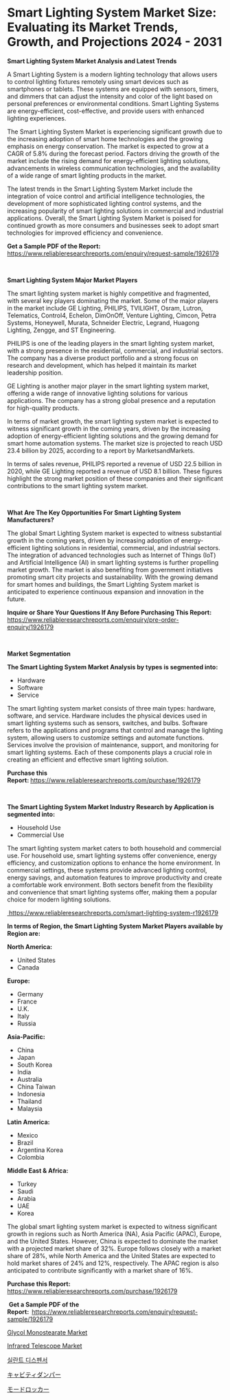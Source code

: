 <p><h1>Smart Lighting System Market Size: Evaluating its Market Trends, Growth, and Projections 2024 - 2031</h1></p><p><strong>Smart Lighting System Market Analysis and Latest Trends</strong></p>
<p><p>A Smart Lighting System is a modern lighting technology that allows users to control lighting fixtures remotely using smart devices such as smartphones or tablets. These systems are equipped with sensors, timers, and dimmers that can adjust the intensity and color of the light based on personal preferences or environmental conditions. Smart Lighting Systems are energy-efficient, cost-effective, and provide users with enhanced lighting experiences.</p><p>The Smart Lighting System Market is experiencing significant growth due to the increasing adoption of smart home technologies and the growing emphasis on energy conservation. The market is expected to grow at a CAGR of 5.8% during the forecast period. Factors driving the growth of the market include the rising demand for energy-efficient lighting solutions, advancements in wireless communication technologies, and the availability of a wide range of smart lighting products in the market.</p><p>The latest trends in the Smart Lighting System Market include the integration of voice control and artificial intelligence technologies, the development of more sophisticated lighting control systems, and the increasing popularity of smart lighting solutions in commercial and industrial applications. Overall, the Smart Lighting System Market is poised for continued growth as more consumers and businesses seek to adopt smart technologies for improved efficiency and convenience.</p></p>
<p><strong>Get a Sample PDF of the Report:&nbsp;</strong> <a href="https://www.reliableresearchreports.com/enquiry/request-sample/1926179">https://www.reliableresearchreports.com/enquiry/request-sample/1926179</a></p>
<p>&nbsp;</p>
<p><strong>Smart Lighting System Major Market Players</strong></p>
<p><p>The smart lighting system market is highly competitive and fragmented, with several key players dominating the market. Some of the major players in the market include GE Lighting, PHILIPS, TVILIGHT, Osram, Lutron, Telematics, Control4, Echelon, DimOnOff, Venture Lighting, Cimcon, Petra Systems, Honeywell, Murata, Schneider Electric, Legrand, Huagong Lighting, Zengge, and ST Engineering.</p><p>PHILIPS is one of the leading players in the smart lighting system market, with a strong presence in the residential, commercial, and industrial sectors. The company has a diverse product portfolio and a strong focus on research and development, which has helped it maintain its market leadership position. </p><p>GE Lighting is another major player in the smart lighting system market, offering a wide range of innovative lighting solutions for various applications. The company has a strong global presence and a reputation for high-quality products.</p><p>In terms of market growth, the smart lighting system market is expected to witness significant growth in the coming years, driven by the increasing adoption of energy-efficient lighting solutions and the growing demand for smart home automation systems. The market size is projected to reach USD 23.4 billion by 2025, according to a report by MarketsandMarkets.</p><p>In terms of sales revenue, PHILIPS reported a revenue of USD 22.5 billion in 2020, while GE Lighting reported a revenue of USD 8.1 billion. These figures highlight the strong market position of these companies and their significant contributions to the smart lighting system market.</p></p>
<p>&nbsp;</p>
<p><strong>What Are The Key Opportunities For Smart Lighting System Manufacturers?</strong></p>
<p><p>The global Smart Lighting System market is expected to witness substantial growth in the coming years, driven by increasing adoption of energy-efficient lighting solutions in residential, commercial, and industrial sectors. The integration of advanced technologies such as Internet of Things (IoT) and Artificial Intelligence (AI) in smart lighting systems is further propelling market growth. The market is also benefiting from government initiatives promoting smart city projects and sustainability. With the growing demand for smart homes and buildings, the Smart Lighting System market is anticipated to experience continuous expansion and innovation in the future.</p></p>
<p><strong>Inquire or Share Your Questions If Any Before Purchasing This Report:</strong> <a href="https://www.reliableresearchreports.com/enquiry/pre-order-enquiry/1926179">https://www.reliableresearchreports.com/enquiry/pre-order-enquiry/1926179</a></p>
<p>&nbsp;</p>
<p><strong>Market Segmentation</strong></p>
<p><strong>The Smart Lighting System Market Analysis by types is segmented into:</strong></p>
<p><ul><li>Hardware</li><li>Software</li><li>Service</li></ul></p>
<p><p>The smart lighting system market consists of three main types: hardware, software, and service. Hardware includes the physical devices used in smart lighting systems such as sensors, switches, and bulbs. Software refers to the applications and programs that control and manage the lighting system, allowing users to customize settings and automate functions. Services involve the provision of maintenance, support, and monitoring for smart lighting systems. Each of these components plays a crucial role in creating an efficient and effective smart lighting solution.</p></p>
<p><strong>Purchase this Report:&nbsp;</strong><a href="https://www.reliableresearchreports.com/purchase/1926179">https://www.reliableresearchreports.com/purchase/1926179</a></p>
<p>&nbsp;</p>
<p><strong>The Smart Lighting System Market Industry Research by Application is segmented into:</strong></p>
<p><ul><li>Household Use</li><li>Commercial Use</li></ul></p>
<p><p>The smart lighting system market caters to both household and commercial use. For household use, smart lighting systems offer convenience, energy efficiency, and customization options to enhance the home environment. In commercial settings, these systems provide advanced lighting control, energy savings, and automation features to improve productivity and create a comfortable work environment. Both sectors benefit from the flexibility and convenience that smart lighting systems offer, making them a popular choice for modern lighting solutions.</p></p>
<p><a href="https://www.reliableresearchreports.com/smart-lighting-system-r1926179">&nbsp;https://www.reliableresearchreports.com/smart-lighting-system-r1926179</a></p>
<p><strong>In terms of Region, the Smart Lighting System Market Players available by Region are:</strong></p>
<p>
    <p> <strong> North America: </strong>
        <ul>
            <li>United States</li>
            <li>Canada</li>
        </ul>
        </p> 
    <p> <strong> Europe: </strong>
        <ul>
            <li>Germany</li>
            <li>France</li>
            <li>U.K.</li>
            <li>Italy</li>
            <li>Russia</li>
        </ul>
        </p> 
    <p> <strong> Asia-Pacific: </strong>
        <ul>
            <li>China</li>
            <li>Japan</li>
            <li>South Korea</li>
            <li>India</li>
            <li>Australia</li>
            <li>China Taiwan</li>
            <li>Indonesia</li>
            <li>Thailand</li>
            <li>Malaysia</li>
        </ul>
        </p> 
    <p> <strong> Latin America: </strong>
        <ul>
            <li>Mexico</li>
            <li>Brazil</li>
            <li>Argentina Korea</li>
            <li>Colombia</li>
        </ul>
        </p> 
    <p> <strong> Middle East & Africa: </strong>
        <ul>
            <li>Turkey</li>
            <li>Saudi</li>
            <li>Arabia</li>
            <li>UAE</li>
            <li>Korea</li>
        </ul>
    </p>
    </p>
<p><p>The global smart lighting system market is expected to witness significant growth in regions such as North America (NA), Asia Pacific (APAC), Europe, and the United States. However, China is expected to dominate the market with a projected market share of 32%. Europe follows closely with a market share of 28%, while North America and the United States are expected to hold market shares of 24% and 12%, respectively. The APAC region is also anticipated to contribute significantly with a market share of 16%.</p></p>
<p><strong>Purchase this Report: </strong><a href="https://www.reliableresearchreports.com/purchase/1926179">https://www.reliableresearchreports.com/purchase/1926179</a></p>
<p>&nbsp;<strong>Get a Sample PDF of the Report:&nbsp;&nbsp;</strong><a href="https://www.reliableresearchreports.com/enquiry/request-sample/1926179">https://www.reliableresearchreports.com/enquiry/request-sample/1926179</a></p>
<p><strong></strong></p>
<p><p><a href="https://issuu.com/reportprime-2/docs/glycol-monostearate-market-size-2030.pptx">Glycol Monostearate Market</a></p><p><a href="https://github.com/juancolorado15/Market-Research-Report-List-2/blob/main/infrared-telescope-market.md">Infrared Telescope Market</a></p><p><a href="https://github.com/vskv4779xr1/Market-Research-Report-List-1/blob/main/288456228676.md">실란트 디스펜서</a></p><p><a href="https://github.com/EmoryYundt1935/Market-Research-Report-List-1/blob/main/464370631227.md">キャビティダンパー</a></p><p><a href="https://github.com/mcbeesbxa270/Market-Research-Report-List-1/blob/main/463657831226.md">モードロッカー</a></p></p>